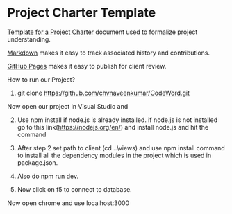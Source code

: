 # Project Charter Template

[Template for a Project Charter](https://profcase.github.io/project-charter-template) document used to formalize project understanding.

[Markdown](https://daringfireball.net/projects/markdown/syntax) makes it easy to track associated history and contributions.

[GitHub Pages](https://pages.github.com/) makes it easy to publish for client review.


How to run our Project?
1. git clone https://github.com/chvnaveenkumar/CodeWord.git

Now open our project in Visual Studio and 

2. Use npm install if node.js is already installed.
if node.js is not installed go to this link(https://nodejs.org/en/) and install node.js and hit the command

3. After step 2 set path to client (cd ..\views\) and use npm install command to install all the dependency modules in the project which is used in package.json.

4. Also do npm run dev.

5. Now click on f5 to connect to database.

Now open chrome and use localhost:3000
